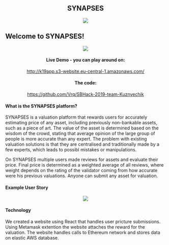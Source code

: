 <div align="center">
 <h2>SYNAPSES</h2>
</div>
<p align="center">
  <img src="https://sbhack19-prod.s3.eu-central-1.amazonaws.com/public-resources/lobo.png">
</p>
<h2>Welcome to SYNAPSES!</h2>
<p align="center">
  <img src="https://sbhack19-prod.s3.eu-central-1.amazonaws.com/public-resources/team-logo.gif">
</p>
<div align="center">
  <h4>Live Demo - you can play around on: </h4>
  <a href="http://k19app.s3-website.eu-central-1.amazonaws.com/" target="_blank">http://k19app.s3-website.eu-central-1.amazonaws.com/</a>
</div>
<div align="center">
  <h4>The code:</h4>
  <a href="https://github.com/Vrq/SBHack-2019-team-Kuznyechik" target="_blank">https://github.com/Vrq/SBHack-2019-team-Kuznyechik</a>
</div>

#### What is the SYNAPSES platform?

SYNAPSES is a valuation platform that rewards users for accurately estimating price of any asset, including previously non-bankable assets, such as a piece of art.
The value of the asset is determined based on the wisdom of the crowd, stating that average opinion of the large group of people is more accurate than any expert.
The problem with existing valuation solutions is that they are centralised and traditionally made by a few experts, which leads to possibl mistakes or manipulations.

On SYNAPSES multiple users made reviews for assets and evaluate their price. Final price is determined as a weighted average of all reviews, where weight depends on the rating of the validator coming from how accurate were his previous valuations.
Anyone can submit any asset for valuation.

#### Example User Story

<p align="center">
  <img src="https://sbhack19-prod.s3.eu-central-1.amazonaws.com/public-resources/sbhdiagram.png">
</p>

#### Technology

We created a website using React that handles user pricture submissions. Using Metamask extention the website attaches the reward for the valuation. 
The website handles calls to Ethereum network and stores data on elastic AWS database.
